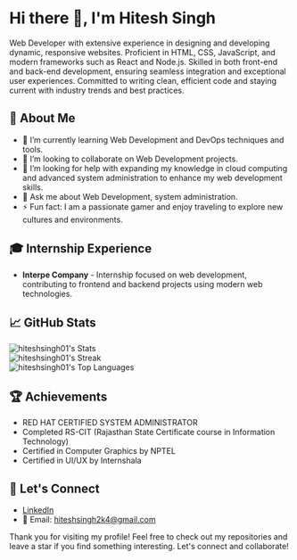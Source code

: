 # Hi there 👋, I'm Hitesh Singh

Web Developer with extensive experience in designing and developing dynamic, responsive websites. Proficient in HTML, CSS, JavaScript, and modern frameworks such as React and Node.js. Skilled in both front-end and back-end development, ensuring seamless integration and exceptional user experiences. Committed to writing clean, efficient code and staying current with industry trends and best practices.

## 🚀 About Me
- 🌱 I’m currently learning Web Development and DevOps techniques and tools.
- 👯 I’m looking to collaborate on Web Development projects.
- 🤔 I’m looking for help with expanding my knowledge in cloud computing and advanced system administration to enhance my web development skills.
- 💬 Ask me about Web Development, system administration.
- ⚡ Fun fact: I am a passionate gamer and enjoy traveling to explore new cultures and environments.

## 🎓 Internship Experience

- **Interpe Company** - Internship focused on web development, contributing to frontend and backend projects using modern web technologies.

## 📈 GitHub Stats
![hiteshsingh01's Stats](https://github-readme-stats.vercel.app/api?username=hiteshsingh01&theme=dark&show_icons=true&hide_border=true&count_private=true)<br>
![hiteshsingh01's Streak](https://github-readme-streak-stats.herokuapp.com/?user=hiteshsingh01&theme=dark&hide_border=true)<br>
![hiteshsingh01's Top Languages](https://github-readme-stats.vercel.app/api/top-langs/?username=hiteshsingh01&theme=dark&show_icons=true&hide_border=true&layout=compact)

## 🏆 Achievements
- RED HAT CERTIFIED SYSTEM ADMINISTRATOR
- Completed RS-CIT (Rajasthan State Certificate course in Information Technology)
- Certified in Computer Graphics by NPTEL
- Certified in UI/UX by Internshala

## 💼 Let's Connect
- [LinkedIn](https://www.linkedin.com/in/hiteshsingh01)
- 📧 Email: hiteshsingh2k4@gmail.com

Thank you for visiting my profile! Feel free to check out my repositories and leave a star if you find something interesting. Let's connect and collaborate!
